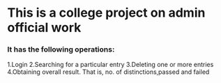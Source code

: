 # This is a college project on admin official work
### It has the following operations:
1.Login
2.Searching for a particular entry
3.Deleting one or more entries
4.Obtaining overall result. That is, no. of distinctions,passed and failed
